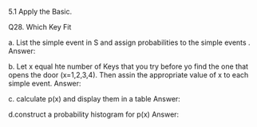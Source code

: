 5.1 Apply the Basic.

Q28. Which Key Fit 

a. List the simple event in S and assign probabilities to the simple events . 
Answer:  

b. Let x equal hte number of Keys that you try before yo find the one that opens the door (x=1,2,3,4). Then assin the appropriate value of x to each simple event.
Answer:  
   
c. calculate p(x) and display them in a table 
Answer:  

d.construct a probability histogram for p(x)
Answer:  
